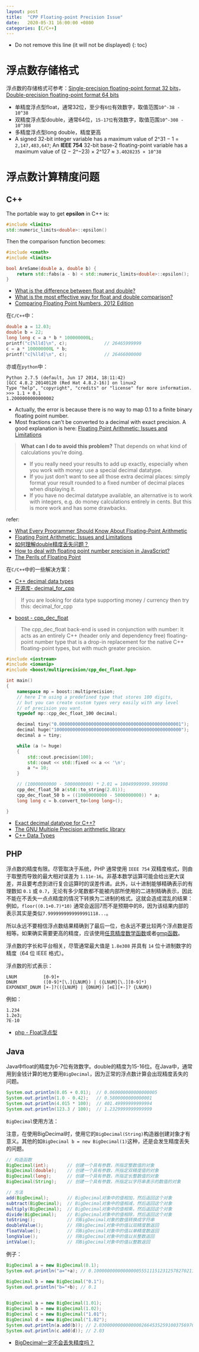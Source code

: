 ```yaml
---
layout: post
title:  "CPP Floating-point Precision Issue"
date:   2020-05-31 16:00:00 +0800
categories: [C/C++]
---
```


* Do not remove this line (it will not be displayed)
{: toc}


# 浮点数存储格式

浮点数的存储格式可参考：[Single-precision floating-point format 32 bits](https://en.wikipedia.org/wiki/Single-precision_floating-point_format)，[Double-precision floating-point format 64 bits](https://en.wikipedia.org/wiki/Double-precision_floating-point_format)

* 单精度浮点型float，通常32位，至少有`6位`有效数字，取值范围`10^-38 - 10^38`
* 双精度浮点型double，通常64位，`15-17位`有效数字，取值范围`10^-308 - 10^308`
* 多精度浮点型long double，精度更高
* A signed 32-bit integer variable has a maximum value of 2^31 − 1 = `2,147,483,647`; An **IEEE 754** 32-bit base-2 floating-point variable has a maximum value of (2 − 2^−23) × 2^127 ≈ `3.4028235 × 10^38`



# 浮点数计算精度问题


## C++


The portable way to get **epsilon** in C++ is:

``` cpp
#include <limits>
std::numeric_limits<double>::epsilon()
```

Then the comparison function becomes:

``` cpp
#include <cmath>
#include <limits>

bool AreSame(double a, double b) {
    return std::fabs(a - b) < std::numeric_limits<double>::epsilon();
}
```

* [What is the difference between float and double?](https://stackoverflow.com/questions/2386772/what-is-the-difference-between-float-and-double)
* [What is the most effective way for float and double comparison?](https://stackoverflow.com/questions/17333/what-is-the-most-effective-way-for-float-and-double-comparison/41405501)
* [Comparing Floating Point Numbers, 2012 Edition](https://randomascii.wordpress.com/2012/02/25/comparing-floating-point-numbers-2012-edition/)



在`C/C++`中：

``` cpp
double a = 12.03;
double b = 22; 
long long c = a * b * 100000000L;
printf("c[%lld]\n", c);              // 26465999999
c = a * 100000000L * b;
printf("c[%lld]\n", c);              // 26466000000
```

亦或在`python`中：

```
Python 2.7.5 (default, Jun 17 2014, 18:11:42) 
[GCC 4.8.2 20140120 (Red Hat 4.8.2-16)] on linux2
Type "help", "copyright", "credits" or "license" for more information.
>>> 1.1 + 0.1
1.2000000000000002
```

* Actually, the error is because there is no way to map 0.1 to a finite binary floating point number. 
* Most fractions can't be converted to a decimal with exact precision. A good explanation is here:  [Floating Point Arithmetic: Issues and Limitations](https://docs.python.org/release/2.5.1/tut/node16.html)

> **What can I do to avoid this problem?**
> That depends on what kind of calculations you’re doing.
> * If you really need your results to add up exactly, especially when you work with money: use a special decimal datatype.
> * If you just don’t want to see all those extra decimal places: simply format your result rounded to a fixed number of decimal places when displaying it.
> * If you have no decimal datatype available, an alternative is to work with integers, e.g. do money calculations entirely in cents. But this is more work and has some drawbacks.

refer:

* [What Every Programmer Should Know About Floating-Point Arithmetic](https://floating-point-gui.de/)
* [Floating Point Arithmetic: Issues and Limitations](https://docs.python.org/release/2.5.1/tut/node16.html)
* [如何理解double精度丢失问题？](https://www.zhihu.com/question/42024389/answer/93528601)
* [How to deal with floating point number precision in JavaScript?](https://stackoverflow.com/questions/1458633/how-to-deal-with-floating-point-number-precision-in-javascript)
* [The Perils of Floating Point](http://www.lahey.com/float.htm)

在`C/C++`中的一些解决方案：

* [C++ decimal data types](https://stackoverflow.com/questions/14096026/c-decimal-data-types)
* [开源库- decimal_for_cpp](https://github.com/vpiotr/decimal_for_cpp)

> If you are looking for data type supporting money / currency then try this: decimal_for_cpp

* [boost - cpp_dec_float](https://www.boost.org/doc/libs/1_68_0/libs/multiprecision/doc/html/boost_multiprecision/tut/floats/cpp_dec_float.html)

> The cpp_dec_float back-end is used in conjunction with number: It acts as an entirely C++ (header only and dependency free) floating-point number type that is a drop-in replacement for the native C++ floating-point types, but with much greater precision.

``` cpp
#include <iostream>
#include <iomanip>
#include <boost/multiprecision/cpp_dec_float.hpp>

int main()
{
    namespace mp = boost::multiprecision;
    // here I'm using a predefined type that stores 100 digits,
    // but you can create custom types very easily with any level
    // of precision you want.
    typedef mp::cpp_dec_float_100 decimal;

    decimal tiny("0.0000000000000000000000000000000000000000000001");
    decimal huge("100000000000000000000000000000000000000000000000");
    decimal a = tiny;         

    while (a != huge)
    {
        std::cout.precision(100);
        std::cout << std::fixed << a << '\n';
        a *= 10;
    }

    // (10000000000 - 5000000000) * 2.01 = 10049999999.999998
    cpp_dec_float_50 a(std::to_string(2.01));
    cpp_dec_float_50 b = ((10000000000 - 5000000000)) * a;
    long long c = b.convert_to<long long>();

}
```

* [Exact decimal datatype for C++?](https://stackoverflow.com/questions/15319967/exact-decimal-datatype-for-c)
* [The GNU Multiple Precision arithmetic library](https://gmplib.org/)
* [C++ Data Types](https://www.geeksforgeeks.org/c-data-types/)


## PHP

浮点数的精度有限。尽管取决于系统，PHP 通常使用 `IEEE 754` 双精度格式，则由于取整而导致的最大相对误差为 `1.11e-16`。非基本数学运算可能会给出更大误差，并且要考虑到进行复合运算时的误差传递。此外，以十进制能够精确表示的有理数如 `0.1` 或 `0.7`，无论有多少尾数都不能被内部所使用的二进制精确表示，因此不能在不丢失一点点精度的情况下转换为二进制的格式。这就会造成混乱的结果：例如，`floor((0.1+0.7)*10)` 通常会返回7而不是预期中的8，因为该结果内部的表示其实是类似`7.9999999999999991118...`。

所以永远不要相信浮点数结果精确到了最后一位，也永远不要比较两个浮点数是否相等。如果确实需要更高的精度，应该使用[任意精度数学函数](https://www.php.net/manual/zh/ref.bc.php)或者[gmp函数](https://www.php.net/manual/zh/ref.gmp.php)。

浮点数的字长和平台相关，尽管通常最大值是 `1.8e308` 并具有 `14` 位十进制数字的精度（64 位 IEEE 格式）。

浮点数的形式表示：

```
LNUM          [0-9]+
DNUM          ([0-9]*[\.]{LNUM}) | ({LNUM}[\.][0-9]*)
EXPONENT_DNUM [+-]?(({LNUM} | {DNUM}) [eE][+-]? {LNUM})
```

例如：
```
1.234
1.2e3;
7E-10
```

* [php - Float浮点型](https://www.php.net/manual/zh/language.types.float.php)

## Java

Java中float的精度为6-7位有效数字。double的精度为15-16位。在Java中，通常用到金钱计算的地方要用`BigDecimal`，因为正常的浮点数计算会出现精度丢失的问题。

``` java
System.out.println(0.05 + 0.01);  // 0.060000000000000005
System.out.println(1.0 - 0.42);   // 0.5800000000000001
System.out.println(4.015 * 100);  // 401.49999999999994
System.out.println(123.3 / 100);  // 1.2329999999999999
```

`BigDecimal`使用方法：

注意，在使用BigDecimal时，使用它的`BigDecimal(String)`构造器创建对象才有意义。其他的如`BigDecimal b = new BigDecimal(1)`这种，还是会发生精度丢失的问题。

``` java
// 构造函数
BigDecimal(int);       // 创建一个具有参数，所指定整数值的对象
BigDecimal(double);    // 创建一个具有参数，所指定双精度值的对象
BigDecimal(long);      // 创建一个具有参数，所指定长整数值的对象
BigDecimal(String);    // 创建一个具有参数，所指定以字符串表示的数值的对象

// 方法                    
add(BigDecimal);       // BigDecimal对象中的值相加，然后返回这个对象
subtract(BigDecimal);  // BigDecimal对象中的值相减，然后返回这个对象
multiply(BigDecimal);  // BigDecimal对象中的值相乘，然后返回这个对象
divide(BigDecimal);    // BigDecimal对象中的值相除，然后返回这个对象
toString();            // 将BigDecimal对象的数值转换成字符串
doubleValue();         // 将BigDecimal对象中的值以双精度数返回
floatValue();          // 将BigDecimal对象中的值以单精度数返回
longValue();           // 将BigDecimal对象中的值以长整数返回
intValue();            // 将BigDecimal对象中的值以整数返回
```

例子：

``` java
BigDecimal a = new BigDecimal(0.1);
System.out.println("a="+a); // 0.1000000000000000055511151231257827021181583404541015625
        
BigDecimal b = new BigDecimal("0.1");
System.out.println("b="+b); // 0.1


BigDecimal a = new BigDecimal(1.01);
BigDecimal b = new BigDecimal(1.02);
BigDecimal c = new BigDecimal("1.01");
BigDecimal d = new BigDecimal("1.02");
System.out.println(a.add(b)); // 2.0300000000000000266453525910037569701671600341796875
System.out.println(c.add(d)); // 2.03
```

* [BigDecimal一定不会丢失精度吗？](https://mp.weixin.qq.com/s/ctdLy0Kqd52p-PuYH2-HOw)


